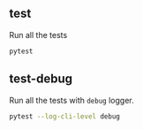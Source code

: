 ## test

Run all the tests

```sh
pytest
```

## test-debug

Run all the tests with `debug` logger.

```sh
pytest --log-cli-level debug
```
